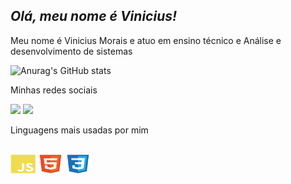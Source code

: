 ## <i>Olá, meu nome é Vinicius!</i>

<p>Meu nome é Vinicius Morais e atuo em ensino técnico e Análise e desenvolvimento de sistemas</p>

![Anurag's GitHub stats](https://github-readme-stats.vercel.app/api?username=Sousasz&show_icons=true&theme=dark)

<div> 
 <p>Minhas redes sociais</p>
  <a href="https://instagram.com/sousasxy" target="_blank"><img src="https://img.shields.io/badge/-Instagram-%23E4405F?style=for-the-badge&logo=instagram&logoColor=white" target="_blank"></a>
  <a href = "mailto:vm1434072@gmail.com"><img src="https://img.shields.io/badge/-Gmail-%23333?style=for-the-badge&logo=gmail&logoColor=white" target="_blank"></a>

 
</div>

<p>Linguagens mais usadas por mim</p>
<div style="display: inline_block"><br>
  <img align="center" alt="Sousa-Js" height="30" width="40" src="https://raw.githubusercontent.com/devicons/devicon/master/icons/javascript/javascript-plain.svg">
  <img align="center" alt="Sousa-HTML" height="30" width="40" src="https://raw.githubusercontent.com/devicons/devicon/master/icons/html5/html5-original.svg">
  <img align="center" alt="Sousa-CSS" height="30" width="40" src="https://raw.githubusercontent.com/devicons/devicon/master/icons/css3/css3-original.svg">
</div>
